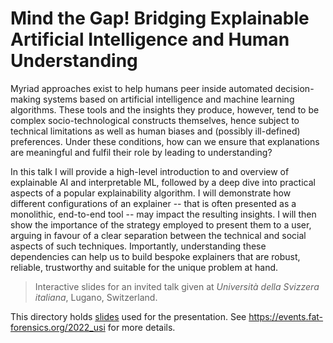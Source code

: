 # Mind the Gap! Bridging Explainable Artificial Intelligence and Human Understanding #

Myriad approaches exist to help humans peer inside automated decision-making
systems based on artificial intelligence and machine learning algorithms.
These tools and the insights they produce, however, tend to be complex
socio-technological constructs themselves, hence subject to technical
limitations as well as human biases and (possibly ill-defined) preferences.
Under these conditions, how can we ensure that explanations are meaningful and
fulfil their role by leading to understanding?

In this talk I will provide a high-level introduction to and overview of
explainable AI and interpretable ML, followed by a deep dive into practical
aspects of a popular explainability algorithm.
I will demonstrate how different configurations of an explainer -- that is
often presented as a monolithic, end-to-end tool -- may impact the resulting
insights.
I will then show the importance of the strategy employed to present them
to a user, arguing in favour of a clear separation between the technical and
social aspects of such techniques.
Importantly, understanding these dependencies can help us to build bespoke
explainers that are robust, reliable, trustworthy and suitable for the unique
problem at hand.

> Interactive slides for an invited talk given at
> *Università della Svizzera italiana*, Lugano, Switzerland.

This directory holds [slides](slides) used for the presentation.
See <https://events.fat-forensics.org/2022_usi> for more details.
